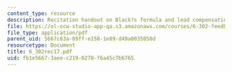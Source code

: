```yaml
---
content_type: resource
description: Recitation handout on Black?s formula and lead compensation.
file: https://ol-ocw-studio-app-qa.s3.amazonaws.com/courses/6-302-feedback-systems-spring-2007/fb1e56673aeec2190270f6a45c7b6765_6_302rec17.pdf
file_type: application/pdf
parent_uid: 5667c63a-09ff-e158-1e89-d49a0035050d
resourcetype: Document
title: 6_302rec17.pdf
uid: fb1e5667-3aee-c219-0270-f6a45c7b6765
---
```

